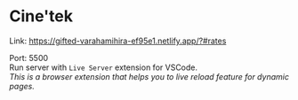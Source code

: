 # Cine'tek

Link: https://gifted-varahamihira-ef95e1.netlify.app/?#rates

Port: 5500  
Run server with `Live Server` extension for VSCode.  
_This is a browser extension that helps you to live reload feature for dynamic pages._
